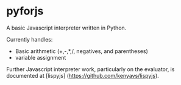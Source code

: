pyforjs
=======

A basic Javascript interpreter written in Python.

Currently handles:
+ Basic arithmetic (+,-,*,/, negatives, and parentheses)
+ variable assignment

Further Javascript interpreter work, particularly on the evaluator, is documented at [lispyjs] (https://github.com/kenyavs/lispyjs).